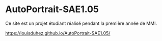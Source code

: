 # AutoPortrait-SAE1.05
Ce site est un projet étudiant réalisé pendant la première année de MMI.

https://louisduhez.github.io/AutoPortrait-SAE1.05/
